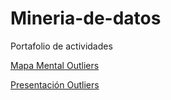 # Mineria-de-datos
Portafolio de actividades

[Mapa Mental Outliers](https://github.com/ZugeyCastillo/Mineria-de-datos/blob/master/MapaMental_Detecci%C3%B3nOutliers_1676950.pdf)

[Presentación Outliers](https://github.com/wendybazua/mineriadedatos/blob/master/Presentación_Outliers_Equipo%20%233.pdf)
